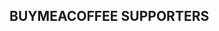 ## BUYMEACOFFEE SUPPORTERS

<p style="text-align: center;"><a href="https://www.buymeacoffee.com/Verdem/c/1180373"><img src="https://img.buymeacoffee.com/api/?url=aHR0cHM6Ly9pbWcuYnV5bWVhY29mZmVlLmNvbS9hcGkvP3VybD1hSFIwY0hNNkx5OWpaRzR1WW5WNWJXVmhZMjltWm1WbExtTnZiUzkxY0d4dllXUnpMM0J5YjJacGJHVmZjR2xqZEhWeVpYTXZNakF5TUM4d05DOHpZemxoTURobE1HSXhNekEyT0dJNFlqZzFORFF3WWpoalpUbGxNMlk1Tmk1cWNHYz0mc2l6ZT0zMDAmbmFtZT1WZXJkZW0=&amp;comments=ZXh0cmFzX2NsYWlt&amp;title=Q2lybyBjbGFpbWVkIFN1cHBvcnQgVmVySG9zdA==&amp;creator=Verdem&amp;design_code=1&amp;design_color=%235F7FFF" alt="" /></a></p>
